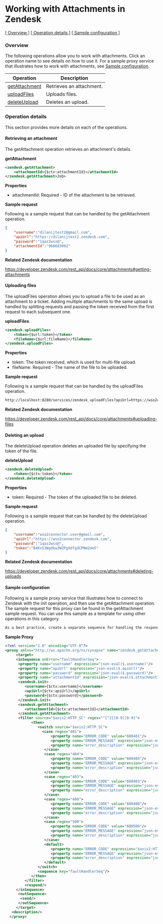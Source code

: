 # Working with Attachments in Zendesk

[[  Overview ]](#overview)  [[ Operation details ]](#operation-details)  [[  Sample configuration  ]](#sample-configuration)

### Overview 

The following operations allow you to work with attachments. Click an operation name to see details on how to use it.
For a sample proxy service that illustrates how to work with attachments, see [Sample configuration](#sample-configuration).

| Operation        | Description |
| ------------- |-------------|
| [getAttachment](#retrieving-an-attachment)    | Retrieves an attachment. |
| [uploadFiles](#uploading-files)      | Uploads files. |
| [deleteUpload](#deleting-an-upload)      | Deletes an upload. |

### Operation details

This section provides more details on each of the operations.

#### Retrieving an attachment
The getAttachment operation retrieves an attachment's details. 

**getAttachment**
```xml
<zendesk.getAttachment>
    <attachmentId>{$ctx:attachmentId}</attachmentId>
</zendesk.getAttachment>Job>
```

**Properties**
* attachmentId: Required - ID of the attachment to be retrieved.

**Sample request**

Following is a sample request that can be handled by the getAttachment operation.

```json
{
    "username":"dilanijtest2@gmail.com",
    "apiUrl":"https://dilanijtest2.zendesk.com",
    "password":"1qaz2wsx@",
    "attachmentId":"968683092"
}
```

**Related Zendesk documentation**

https://developer.zendesk.com/rest_api/docs/core/attachments#getting-attachments

####  Uploading files

The uploadFiles operation allows you to upload a file to be used as an attachment to a ticket. Adding multiple attachments to the same upload is handled by splitting requests and passing the token received from the first request to each subsequent one.

**uploadFiles**
```xml
<zendesk.uploadFiles>
    <token>{$url:token}</token>
    <fileName>{$url:fileName}</fileName>
</zendesk.uploadFiles>
```

**Properties**
* token: The token received, which is used for multi-file upload.
* fileName: Required - The name of the file to be uploaded.

**Sample request**

Following is a sample request that can be handled by the uploadFiles operation.

```xml
http://localhost:8280/services/zendesk_uploadFiles?apiUrl=https://wso2connector.zendesk.com&username=wso2connector.user@gmail.com&password=1qaz2wsx@&fileName=picture.png&token=End7UhffGumiS7JoH2B4hGeHupX
```
**Related Zendesk documentation**

https://developer.zendesk.com/rest_api/docs/core/attachments#uploading-files

####  Deleting an upload

The deleteUpload operation deletes an uploaded file by specifying the token of the file. 

**deleteUpload**
```xml
<zendesk.deleteUpload>
    <token>{$ctx:token}</token>
</zendesk.deleteUpload>
```

**Properties**
* token: Required - The token of the uploaded file to be deleted.

**Sample request**

Following is a sample request that can be handled by the deleteUpload operation.

```json
{
    "username":"wso2connector.user@gmail.com",
    "apiUrl":"https://wso2connector.zendesk.com",
    "password":"1qaz2wsx@",
    "token":"B4Kx53Wgdkw3WZPgXdfgdCPNm2de5"
}
```
**Related Zendesk documentation**

https://developer.zendesk.com/rest_api/docs/core/attachments#deleting-uploads

#### Sample configuration

Following is a sample proxy service that illustrates how to connect to Zendesk with the init operation, and then use the getAttachment operation. The sample request for this proxy can be found in the getAttachment sample request. You can use this sample as a template for using other operations in this category.
```xml
As a best practice, create a separate sequence for handling the response payload for errors. In the following sample, this sequence is "faultHandlerSeq".
```
**Sample Proxy**
```xml
<?xml version="1.0" encoding="UTF-8"?>
<proxy xmlns="http://ws.apache.org/ns/synapse" name="zendesk_getAttachment" transports="https" statistics="disable" trace="disable" startOnLoad="true">
     <target>
     <inSequence onError="faultHandlerSeq">
      <property name="username" expression="json-eval($.username)"/>
      <property name="apiUrl" expression="json-eval($.apiUrl)"/>
      <property name="password" expression="json-eval($.password)"/>
      <property name="attachmentId" expression="json-eval($.attachmentId)"/>
      <zendesk.init>
         <username>{$ctx:username}</username>
         <apiUrl>{$ctx:apiUrl}</apiUrl>
         <password>{$ctx:password}</password>
      </zendesk.init>
      <zendesk.getAttachment>
         <attachmentId>{$ctx:attachmentId}</attachmentId>
      </zendesk.getAttachment>
      <filter source="$axis2:HTTP_SC" regex="^[^2][0-9][0-9]">
            <then>
               <switch source="$axis2:HTTP_SC">
                 <case regex="401">
                     <property name="ERROR_CODE" value="600401"/> 
                     <property name="ERROR_MESSAGE" expression="json-eval($.error)"/>
                     <property name="error_description" expression="json-eval($.description)"/>
                  </case>
                  <case regex="404">
                     <property name="ERROR_CODE" value="600404"/>                  
                     <property name="ERROR_MESSAGE" expression="json-eval($.error)"/>
                     <property name="error_description" expression="json-eval($.description)"/>
                  </case>
                  <case regex="403">
                     <property name="ERROR_CODE" value="600403"/>
                     <property name="ERROR_MESSAGE" expression="json-eval($.error)"/>
                     <property name="error_description" expression="json-eval($.description)"/>
                  </case>              
                  <case regex="400">
                     <property name="ERROR_CODE" value="600400"/>         
                     <property name="ERROR_MESSAGE" expression="json-eval($.error)"/>
                     <property name="error_description" expression="json-eval($.description)"/>
                  </case>
                  <case regex="500">
                     <property name="ERROR_CODE" value="600500"/> 
                     <property name="ERROR_MESSAGE" expression="json-eval($.error)"/>
                     <property name="error_description" expression="json-eval($.description)"/>
                  </case>
                  <default>
                     <property name="ERROR_CODE" expression="$axis2:HTTP_SC"/>
                     <property name="ERROR_MESSAGE" expression="json-eval($.error)"/>
                     <property name="error_description" expression="json-eval($.description)"/>
                  </default>
               </switch>
               <sequence key="faultHandlerSeq"/>
            </then>
         </filter>
         <respond/>
     </inSequence>
      <outSequence>
       <send/>
      </outSequence>
     </target>
   <description/>
  </proxy>
```